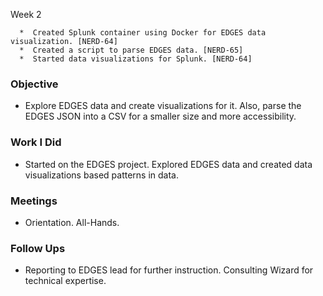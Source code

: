 Week 2

      *  Created Splunk container using Docker for EDGES data visualization. [NERD-64]
      *  Created a script to parse EDGES data. [NERD-65]
      *  Started data visualizations for Splunk. [NERD-64]

   ### Objective
  -  Explore EDGES data and create visualizations for it. Also, parse the EDGES JSON into a CSV for a smaller size and more accessibility. 

   ### Work I Did
  -  Started on the EDGES project. Explored EDGES data and created data visualizations based patterns in data.

   ### Meetings
  -  Orientation. All-Hands. 

   ### Follow Ups
  -  Reporting to EDGES lead for further instruction. Consulting Wizard for technical expertise. 
